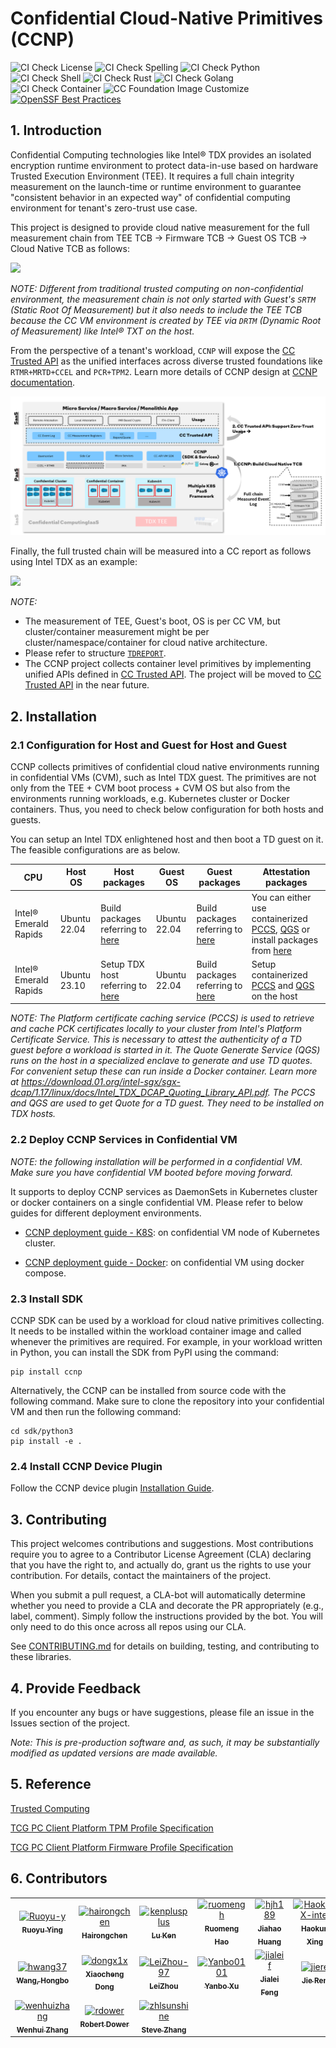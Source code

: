 # Confidential Cloud-Native Primitives (CCNP)

![CI Check License](https://github.com/intel/confidential-cloud-native-primitives/actions/workflows/pr-license-python.yaml/badge.svg)
![CI Check Spelling](https://github.com/intel/confidential-cloud-native-primitives/actions/workflows/pr-doclint.yaml/badge.svg)
![CI Check Python](https://github.com/intel/confidential-cloud-native-primitives/actions/workflows/pr-pylint.yaml/badge.svg)
![CI Check Shell](https://github.com/intel/confidential-cloud-native-primitives/actions/workflows/pr-shell-check.yaml/badge.svg)
![CI Check Rust](https://github.com/intel/confidential-cloud-native-primitives/actions/workflows/pr-check-rust.yaml/badge.svg)
![CI Check Golang](https://github.com/intel/confidential-cloud-native-primitives/actions/workflows/pr-golang-check.yaml/badge.svg)
![CI Check Container](https://github.com/intel/confidential-cloud-native-primitives/actions/workflows/pr-container-check.yaml/badge.svg)
![CC Foundation Image Customize](https://github.com/intel/confidential-cloud-native-primitives/actions/workflows/image-rewriter.yaml/badge.svg)
[![OpenSSF Best Practices](https://www.bestpractices.dev/projects/8325/badge)](https://www.bestpractices.dev/projects/8325)

## 1. Introduction

Confidential Computing technologies like Intel® TDX provides an isolated encryption runtime
environment to protect data-in-use based on hardware Trusted Execution Environment (TEE).
It requires a full chain integrity measurement on the launch-time or runtime environment
to guarantee "consistent behavior in an expected way" of confidential
computing environment for tenant's zero-trust use case.

This project is designed to provide cloud native measurement for the full measurement
chain from TEE TCB -> Firmware TCB -> Guest OS TCB -> Cloud Native TCB as follows:

![](/docs/cc-full-meaurement-chain.png)

_NOTE: Different from traditional trusted computing on non-confidential environment,
the measurement chain is not only started with Guest's `SRTM` (Static Root Of Measurement)
but it also needs to include the TEE TCB because the CC VM environment is created by TEE
via `DRTM` (Dynamic Root of Measurement) like Intel® TXT on the host._

From the perspective of a tenant's workload, `CCNP` will expose the [CC Trusted API](https://github.com/cc-api/cc-trusted-api)
as the unified interfaces across diverse trusted foundations like `RTMR+MRTD+CCEL`
and `PCR+TPM2`. Learn more details of CCNP design at [CCNP documentation](https://intel.github.io/confidential-cloud-native-primitives/).

![](/docs/ccnp-architecture-high-level.png)

Finally, the full trusted chain will be measured into a CC report as follows using Intel TDX as an example:

![](/docs/cc-full-measurement-tdreport.png)

_NOTE:_

- The measurement of TEE, Guest's boot, OS is per CC VM, but cluster/container measurement
might be per cluster/namespace/container for cloud native architecture.
- Please refer to structure [`TDREPORT`](https://github.com/tianocore/edk2/blob/master/MdePkg/Include/IndustryStandard/Tdx.h).
- The CCNP project collects container level primitives by implementing unified APIs defined in [CC Trusted API](https://github.com/cc-api/cc-trusted-api). The project will be moved to [CC Trusted API](https://github.com/cc-api/cc-trusted-api) in the near future. 


## 2. Installation

### 2.1 Configuration for Host and Guest for Host and Guest

CCNP collects primitives of confidential cloud native environments running in confidential VMs (CVM), such as Intel TDX guest. The primitives are not only from the TEE + CVM boot process + CVM OS but also from the environments running workloads, e.g. Kubernetes cluster or Docker containers. Thus, you need to check below configuration for both hosts and guests.

You can setup an Intel TDX enlightened host and then boot a TD guest on it. The feasible configurations are as below.

|  CPU | Host OS  | Host packages  | Guest OS  | Guest packages  | Attestation packages |
|---|---|---|---|---|---|
|  Intel® Emerald Rapids | Ubuntu 22.04| Build packages referring to [here](https://github.com/intel/tdx-tools/tree/tdx-1.5/build/ubuntu-22.04) | Ubuntu 22.04 | Build packages referring to [here](https://github.com/intel/tdx-tools/tree/tdx-1.5/build/ubuntu-22.04) | You can either use containerized [PCCS](https://github.com/intel/confidential-cloud-native-primitives/tree/main/container/pccs), [QGS](https://github.com/intel/confidential-cloud-native-primitives/tree/main/container/qgs) or install packages from [here](https://download.01.org/intel-sgx/sgx-dcap/1.19/linux/distro/ubuntu22.04-server/)
| Intel® Emerald Rapids | Ubuntu 23.10 | Setup TDX host referring to [here](https://github.com/canonical/tdx) | Ubuntu 22.04 | Build packages referring to [here](https://github.com/intel/tdx-tools/tree/tdx-1.5/build/ubuntu-22.04)| Setup containerized [PCCS](https://github.com/intel/confidential-cloud-native-primitives/tree/main/container/pccs) and [QGS](https://github.com/intel/confidential-cloud-native-primitives/tree/main/container/qgs) on the host | 

_NOTE: The Platform certificate caching service (PCCS) is used to retrieve and cache PCK certificates locally to your cluster from Intel's Platform Certificate Service. This is necessary to attest the authenticity of a TD guest before a workload is started in it. The Quote Generate Service (QGS) runs on the host in a specialized enclave to generate and use TD quotes. For convenient setup these can run inside a Docker container. Learn more at https://download.01.org/intel-sgx/sgx-dcap/1.17/linux/docs/Intel_TDX_DCAP_Quoting_Library_API.pdf. The PCCS and QGS are used to get Quote for a TD guest. They need to be installed on TDX hosts._

### 2.2 Deploy CCNP Services in Confidential VM

_NOTE: the following installation will be performed in a confidential VM. Make sure you have confidential VM booted before moving forward._

It supports to deploy CCNP services as DaemonSets in Kubernetes cluster or docker containers on a single confidential VM. Please refer to below guides for different deployment environments.

- [CCNP deployment guide - K8S](deployment/README.md): on confidential VM node of Kubernetes cluster.

- [CCNP deployment guide - Docker](deployment/README.md): on confidential VM using docker compose.

### 2.3 Install SDK

CCNP SDK can be used by a workload for cloud native primitives collecting. It needs to be installed within the workload container image and called whenever the primitives are required. For example, in your workload written in Python, you can install the SDK from PyPI using the command:

```
pip install ccnp
```

Alternatively, the CCNP can be installed from source code with the following command. Make sure to clone the repository into your confidential VM and then run the following command:

```
cd sdk/python3
pip install -e .
```

### 2.4 Install CCNP Device Plugin
Follow the CCNP device plugin [Installation Guide](device-plugin/ccnp-device-plugin/README.md).

## 3. Contributing

This project welcomes contributions and suggestions. Most contributions require
you to agree to a Contributor License Agreement (CLA) declaring that you have the
right to, and actually do, grant us the rights to use your contribution. For details,
contact the maintainers of the project.

When you submit a pull request, a CLA-bot will automatically determine whether you
need to provide a CLA and decorate the PR appropriately (e.g., label, comment).
Simply follow the instructions provided by the bot. You will only need to do this
once across all repos using our CLA.

See [CONTRIBUTING.md](CONTRIBUTING.md) for details on building, testing, and contributing
to these libraries.

## 4. Provide Feedback

If you encounter any bugs or have suggestions, please file an issue in the Issues
section of the project.


_Note: This is pre-production software and, as such, it may be substantially modified as updated versions are made available._

## 5. Reference

[Trusted Computing](https://en.wikipedia.org/wiki/Trusted_Computing)

[TCG PC Client Platform TPM Profile Specification](https://trustedcomputinggroup.org/resource/pc-client-platform-tpm-profile-ptp-specification/)

[TCG PC Client Platform Firmware Profile Specification](https://trustedcomputinggroup.org/resource/pc-client-specific-platform-firmware-profile-specification/)

## 6. Contributors

<!-- spell-checker: disable -->

<!-- readme: contributors -start -->
<table>
<tr>
    <td align="center">
        <a href="https://github.com/Ruoyu-y">
            <img src="https://avatars.githubusercontent.com/u/70305231?v=4" width="100;" alt="Ruoyu-y"/>
            <br />
            <sub><b>Ruoyu Ying</b></sub>
        </a>
    </td>
    <td align="center">
        <a href="https://github.com/hairongchen">
            <img src="https://avatars.githubusercontent.com/u/105473940?v=4" width="100;" alt="hairongchen"/>
            <br />
            <sub><b>Hairongchen</b></sub>
        </a>
    </td>
    <td align="center">
        <a href="https://github.com/kenplusplus">
            <img src="https://avatars.githubusercontent.com/u/31843217?v=4" width="100;" alt="kenplusplus"/>
            <br />
            <sub><b>Lu Ken</b></sub>
        </a>
    </td>
    <td align="center">
        <a href="https://github.com/ruomengh">
            <img src="https://avatars.githubusercontent.com/u/90233733?v=4" width="100;" alt="ruomengh"/>
            <br />
            <sub><b>Ruomeng Hao</b></sub>
        </a>
    </td>
    <td align="center">
        <a href="https://github.com/hjh189">
            <img src="https://avatars.githubusercontent.com/u/88485603?v=4" width="100;" alt="hjh189"/>
            <br />
            <sub><b>Jiahao  Huang</b></sub>
        </a>
    </td>
    <td align="center">
        <a href="https://github.com/HaokunX-intel">
            <img src="https://avatars.githubusercontent.com/u/108452001?v=4" width="100;" alt="HaokunX-intel"/>
            <br />
            <sub><b>Haokun Xing</b></sub>
        </a>
    </td></tr>
<tr>
    <td align="center">
        <a href="https://github.com/hwang37">
            <img src="https://avatars.githubusercontent.com/u/36193324?v=4" width="100;" alt="hwang37"/>
            <br />
            <sub><b>Wang, Hongbo</b></sub>
        </a>
    </td>
    <td align="center">
        <a href="https://github.com/dongx1x">
            <img src="https://avatars.githubusercontent.com/u/34326010?v=4" width="100;" alt="dongx1x"/>
            <br />
            <sub><b>Xiaocheng Dong</b></sub>
        </a>
    </td>
    <td align="center">
        <a href="https://github.com/LeiZhou-97">
            <img src="https://avatars.githubusercontent.com/u/102779531?v=4" width="100;" alt="LeiZhou-97"/>
            <br />
            <sub><b>LeiZhou</b></sub>
        </a>
    </td>
    <td align="center">
        <a href="https://github.com/Yanbo0101">
            <img src="https://avatars.githubusercontent.com/u/110962880?v=4" width="100;" alt="Yanbo0101"/>
            <br />
            <sub><b>Yanbo Xu</b></sub>
        </a>
    </td>
    <td align="center">
        <a href="https://github.com/jialeif">
            <img src="https://avatars.githubusercontent.com/u/88661406?v=4" width="100;" alt="jialeif"/>
            <br />
            <sub><b>Jialei Feng</b></sub>
        </a>
    </td>
    <td align="center">
        <a href="https://github.com/jiere">
            <img src="https://avatars.githubusercontent.com/u/6448681?v=4" width="100;" alt="jiere"/>
            <br />
            <sub><b>Jie Ren</b></sub>
        </a>
    </td></tr>
<tr>
    <td align="center">
        <a href="https://github.com/wenhuizhang">
            <img src="https://avatars.githubusercontent.com/u/2313277?v=4" width="100;" alt="wenhuizhang"/>
            <br />
            <sub><b>Wenhui Zhang</b></sub>
        </a>
    </td>
    <td align="center">
        <a href="https://github.com/rdower">
            <img src="https://avatars.githubusercontent.com/u/15023397?v=4" width="100;" alt="rdower"/>
            <br />
            <sub><b>Robert Dower</b></sub>
        </a>
    </td>
    <td align="center">
        <a href="https://github.com/zhlsunshine">
            <img src="https://avatars.githubusercontent.com/u/4101246?v=4" width="100;" alt="zhlsunshine"/>
            <br />
            <sub><b>Steve Zhang</b></sub>
        </a>
    </td></tr>
</table>
<!-- readme: contributors -end -->

<!-- spell-checker: enable -->
